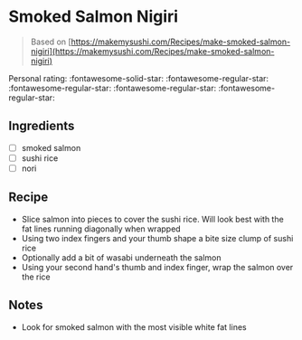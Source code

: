 <!-- Do not modify sections with "AUTO-*". They are updated by make.py -->

# Smoked Salmon Nigiri

> Based on [https://makemysushi.com/Recipes/make-smoked-salmon-nigiri](https://makemysushi.com/Recipes/make-smoked-salmon-nigiri)

<!-- rating=1; (User can specify rating on scale of 1-5) -->
<!-- AUTO-UserRating -->
Personal rating: :fontawesome-solid-star: :fontawesome-regular-star: :fontawesome-regular-star: :fontawesome-regular-star: :fontawesome-regular-star:
<!-- /AUTO-UserRating -->

<!-- TODO: Capture image for Smoked Salmon Nigiri -->

## Ingredients

* [ ] smoked salmon
* [ ] sushi rice
* [ ] nori

## Recipe

* Slice salmon into pieces to cover the sushi rice. Will look best with the fat lines running diagonally when wrapped
* Using two index fingers and your thumb shape a bite size clump of sushi rice
* Optionally add a bit of wasabi underneath the salmon
* Using your second hand's thumb and index finger, wrap the salmon over the rice

## Notes

* Look for smoked salmon with the most visible white fat lines
